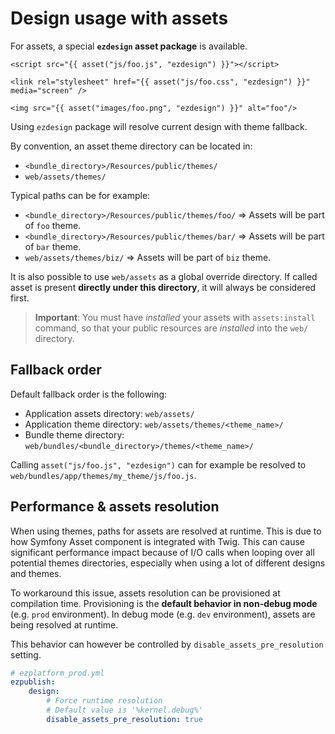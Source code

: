 # Design usage with assets

For assets, a special **`ezdesign` asset package** is available.

```jinja
<script src="{{ asset("js/foo.js", "ezdesign") }}"></script>

<link rel="stylesheet" href="{{ asset("js/foo.css", "ezdesign") }}" media="screen" />

<img src="{{ asset("images/foo.png", "ezdesign") }}" alt="foo"/>
```

Using `ezdesign` package will resolve current design with theme fallback.

By convention, an asset theme directory can be located in:
* `<bundle_directory>/Resources/public/themes/`
* `web/assets/themes/`

Typical paths can be for example:
* `<bundle_directory>/Resources/public/themes/foo/` => Assets will be part of `foo` theme.
* `<bundle_directory>/Resources/public/themes/bar/` => Assets will be part of `bar` theme.
* `web/assets/themes/biz/` => Assets will be part of `biz` theme.

It is also possible to use `web/assets` as a global override directory. 
If called asset is present **directly under this directory**, it will always be considered first.

> **Important**: You must have *installed* your assets with `assets:install` command, so that your public resources are
> *installed* into the `web/` directory.

## Fallback order
Default fallback order is the following:
* Application assets directory: `web/assets/`
* Application theme directory: `web/assets/themes/<theme_name>/`
* Bundle theme directory: `web/bundles/<bundle_directory>/themes/<theme_name>/`

Calling `asset("js/foo.js", "ezdesign")` can for example be resolved to `web/bundles/app/themes/my_theme/js/foo.js`.

## Performance & assets resolution
When using themes, paths for assets are resolved at runtime. This is due to how Symfony Asset component is integrated
with Twig. This can cause significant performance impact because of I/O calls when looping over all potential themes
directories, especially when using a lot of different designs and themes.

To workaround this issue, assets resolution can be provisioned at compilation time.
Provisioning is the **default behavior in non-debug mode** (e.g. `prod` environment).
In debug mode (e.g. `dev` environment), assets are being resolved at runtime.
 
This behavior can however be controlled by `disable_assets_pre_resolution` setting.

```yaml
# ezplatform_prod.yml
ezpublish:
    design:
        # Force runtime resolution
        # Default value is '%kernel.debug%'
        disable_assets_pre_resolution: true
```